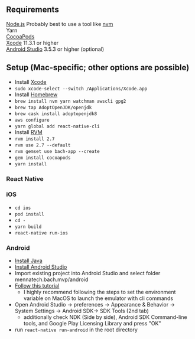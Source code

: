 ## Requirements

[Node.js](https://nodejs.org/en/) Probably best to use a tool like [nvm](https://github.com/nvm-sh/nvm)\
Yarn\
[CocoaPods](https://cocoapods.org/)\
[Xcode](https://developer.apple.com/xcode/) 11.3.1 or higher\
[Android Studio](https://developer.android.com/studio) 3.5.3 or higher (optional)

## Setup (Mac-specific; other options are possible)

- Install [Xcode](https://developer.apple.com/xcode/)
- `sudo xcode-select --switch /Applications/Xcode.app`
- Install [Homebrew](https://brew.sh/)
- `brew install nvm yarn watchman awscli gpg2`
- `brew tap AdoptOpenJDK/openjdk`
- `brew cask install adoptopenjdk8`
- `aws configure`
- `yarn global add react-native-cli`
- Install [RVM](https://rvm.io/)
- `rvm install 2.7`
- `rvm use 2.7 --default`
- `rvm gemset use bach-app --create`
- `gem install cocoapods`
- `yarn install`

### React Native

### iOS

- `cd ios`
- `pod install`
- `cd -`
- `yarn build`
- `react-native run-ios`

### Android

- [Install Java](https://www.oracle.com/java/technologies/javase-downloads.html)
- [Install Android Studio](https://developer.android.com/studio)
- Import existing project into Android Studio and select folder mennatech.bach.mvp/android
- [Follow this tutorial](https://medium.com/@wnyao0830/run-create-react-native-app-on-android-studios-emulator-ad678a0c362f)
  - I highly recommend following the steps to set the environment variable on MacOS to launch the emulator with cli commands
- Open Android Studio -> preferences -> Appearance & Behavior -> System Settings -> Android SDK-> SDK Tools (2nd tab)
  - additionally check NDK (Side by side), Android SDK Command-line tools, and Google Play Licensing Library and press "OK"
- run `react-native run-android` in the root directory
